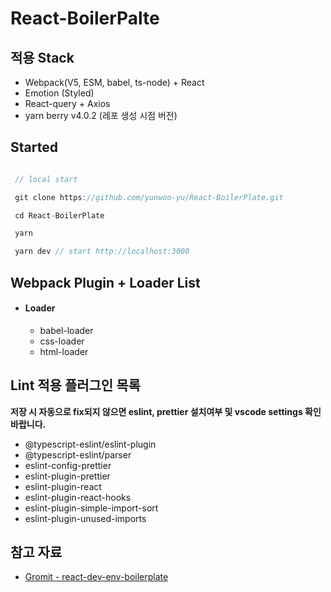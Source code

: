 # React-BoilerPalte

## 적용 Stack

- Webpack(V5, ESM, babel, ts-node) + React
- Emotion (Styled)
- React-query + Axios
- yarn berry v4.0.2 (레포 생성 시점 버전)

## Started

```js

 // local start

 git clone https://github.com/yunwoo-yu/React-BoilerPlate.git

 cd React-BoilerPlate

 yarn

 yarn dev // start http://localhost:3000

```


## Webpack Plugin + Loader List

- #### Loader
  - babel-loader
  - css-loader
  - html-loader


## Lint 적용 플러그인 목록

**저장 시 자동으로 fix되지 않으면 eslint, prettier 설치여부 및 vscode settings 확인 바랍니다.**

- @typescript-eslint/eslint-plugin
- @typescript-eslint/parser
- eslint-config-prettier
- eslint-plugin-prettier
- eslint-plugin-react
- eslint-plugin-react-hooks
- eslint-plugin-simple-import-sort
- eslint-plugin-unused-imports

## 참고 자료
- [Gromit - react-dev-env-boilerplate](https://github.com/ssi02014/react-dev-env-boilerplate)